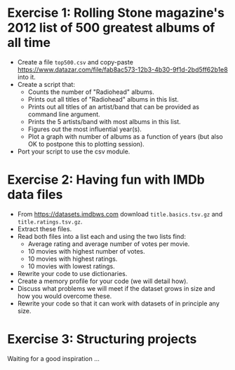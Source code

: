 

# Exercise 1: Rolling Stone magazine's 2012 list of 500 greatest albums of all time

- Create a file `top500.csv` and copy-paste https://www.datazar.com/file/fab8ac573-12b3-4b30-9f1d-2bd5ff62b1e8 into it.
- Create a script that:
  - Counts the number of "Radiohead" albums.
  - Prints out all titles of "Radiohead" albums in this list.
  - Prints out all titles of an artist/band that can be provided as command line argument.
  - Prints the 5 artists/band with most albums in this list.
  - Figures out the most influential year(s).
  - Plot a graph with number of albums as a function of years (but also OK to postpone this to plotting session).
- Port your script to use the csv module.


# Exercise 2: Having fun with IMDb data files

- From https://datasets.imdbws.com download `title.basics.tsv.gz` and `title.ratings.tsv.gz`.
- Extract these files.
- Read both files into a list each and using the two lists find:
   - Average rating and average number of votes per movie.
   - 10 movies with highest number of votes.
   - 10 movies with highest ratings.
   - 10 movies with lowest ratings.
- Rewrite your code to use dictionaries.
- Create a memory profile for your code (we will detail how).
- Discuss what problems we will meet if the dataset grows in size and how you would overcome these.
- Rewrite your code so that it can work with datasets of in principle any size.


# Exercise 3: Structuring projects

Waiting for a good inspiration ...
